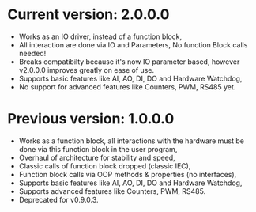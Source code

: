 # Current version: 2.0.0.0
- Works as an IO driver, instead of a function block,
- All interaction are done via IO and Parameters, No function Block calls needed!
- Breaks compatibilty because it's now IO parameter based, however v2.0.0.0 improves greatly on ease of use.
- Supports basic features like AI, AO, DI, DO and Hardware Watchdog,
- No support for advanced features like Counters, PWM, RS485 yet.


# Previous version: 1.0.0.0
- Works as a function block, all interactions with the hardware must be done via this function block in the user program,
- Overhaul of architecture for stability and speed,
- Classic calls of function block dropped (classic IEC),
- Function block calls via OOP methods & properties (no interfaces),
- Supports basic features like AI, AO, DI, DO and Hardware Watchdog,
- Supports advanced features like Counters, PWM, RS485.
- Deprecated for v0.9.0.3.
